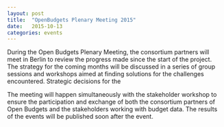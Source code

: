 ```yaml
---
layout: post
title:  "OpenBudgets Plenary Meeting 2015"
date:   2015-10-13
categories: events
---
```

During the Open Budgets Plenary Meeting, the consortium partners will meet in Berlin to review the progress made since the start of the project. The strategy for the coming months will be discussed in a series of group sessions and workshops aimed at finding solutions for the challenges encountered. Strategic decisions for the 

The meeting will happen simultaneously with the stakeholder workshop to ensure the participation and exchange of both the consortium partners of Open Budgets and the stakeholders working with budget data. The results of the events will be published soon after the event. 

